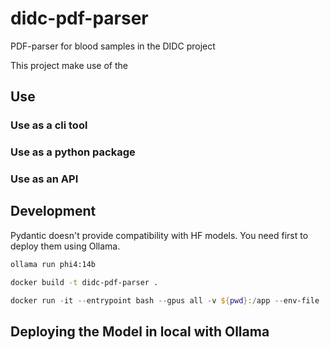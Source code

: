 # didc-pdf-parser
PDF-parser for blood samples in the DIDC project

This project make use of the 

## Use

### Use as a cli tool

### Use as a python package

### Use as an API



## Development

Pydantic doesn't provide compatibility with HF models. You need first to deploy them using Ollama. 

``` bash 
ollama run phi4:14b
```

```bash 
docker build -t didc-pdf-parser . 
```

```powershell
docker run -it --entrypoint bash --gpus all -v ${pwd}:/app --env-file .env didc-pdf-parser 
```

## Deploying the Model in local with Ollama

```bash

```